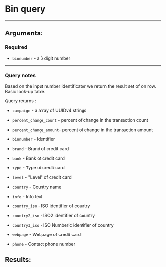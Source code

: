 # Bin query

____

## Arguments:

### Required
* `binnumber` - a 6 digit number

---
### Query notes

Based on the input number identificator we return the result set of on row.
Basic look-up table.

Query returns  :
* `campaign` -  a array of UUIDv4 strings
* `percent_change_count` - percent of change in the transaction count
* `percent_change_amount`- percent of change in the transaction amount

* `binnumber` - Identifier
* `brand` - Brand of credit card
* `bank` - Bank of credit card
* `type` - Type of credit card
* `level` - "Level" of credit card        
* `country` - Country name      
* `info` - Info text          
* `country_iso` - ISO identifier of country  
* `country2_iso`  - ISO2 identifier of country  
* `country3_iso`  - ISO Numberic identifier of country  
* `webpage` - Webpage of credit card     
* `phone` - Contact phone number        

## Results:

```
```
